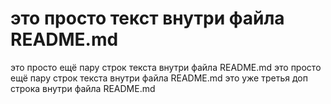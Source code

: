 # это просто текст внутри файла README.md
это просто ещё пару строк текста внутри файла README.md
это просто ещё пару строк текста внутри файла README.md
это уже третья доп строка внутри файла README.md